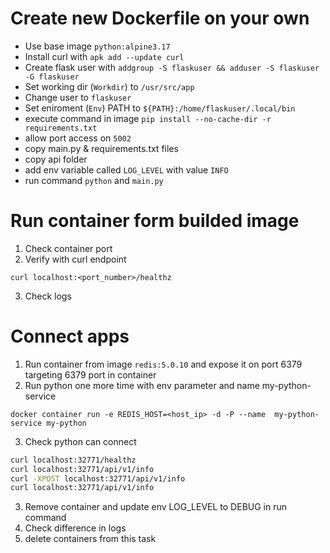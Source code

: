 # Create new Dockerfile on your own 

- Use base image `python:alpine3.17`
- Install curl with `apk add --update curl`
- Create flask user with `addgroup -S flaskuser && adduser -S flaskuser -G flaskuser`
- Set working dir (`Workdir`) to `/usr/src/app`
- Change user to `flaskuser`
- Set eniroment (`Env`) PATH to `${PATH}:/home/flaskuser/.local/bin`
- execute command in image `pip install --no-cache-dir -r requirements.txt`
- allow port access on `5002`
- copy main.py & requirements.txt files
- copy api folder
- add env variable called `LOG_LEVEL` with value `INFO`
- run command `python` and `main.py`

# Run container form builded image
1. Check container port
2. Verify with curl endpoint

`curl localhost:<port_number>/healthz`

3. Check logs

# Connect apps

1. Run container from image `redis:5.0.10` and expose it on port 6379 targeting 6379 port in container
2. Run python one more time with env parameter and name my-python-service

`docker container run -e REDIS_HOST=<host_ip> -d -P --name  my-python-service my-python`

3. Check python can connect

```sh
curl localhost:32771/healthz
curl localhost:32771/api/v1/info
curl -XPOST localhost:32771/api/v1/info
curl localhost:32771/api/v1/info
```

3. Remove container and update env LOG_LEVEL to DEBUG in run command
4. Check difference in logs
5. delete containers from this task